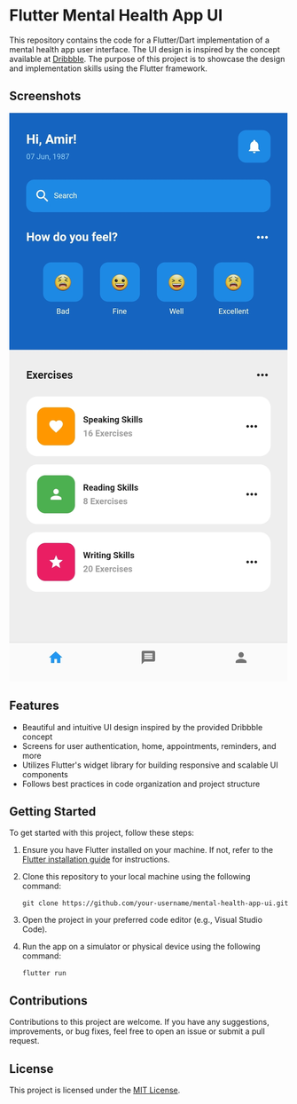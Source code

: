 # Flutter Mental Health App UI

This repository contains the code for a Flutter/Dart implementation of a mental health app user interface. The UI design is inspired by the concept available at [Dribbble](https://dribbble.com/shots/15002657-Mental-Health-App/attachments/6724284?mode=media). The purpose of this project is to showcase the design and implementation skills using the Flutter framework.

## Screenshots

![Screenshot 1](screenshots/screenshot1.jpg)

## Features

- Beautiful and intuitive UI design inspired by the provided Dribbble concept
- Screens for user authentication, home, appointments, reminders, and more
- Utilizes Flutter's widget library for building responsive and scalable UI components
- Follows best practices in code organization and project structure

## Getting Started

To get started with this project, follow these steps:

1. Ensure you have Flutter installed on your machine. If not, refer to the [Flutter installation guide](https://flutter.dev/docs/get-started/install) for instructions.

2. Clone this repository to your local machine using the following command:

   ```
   git clone https://github.com/your-username/mental-health-app-ui.git
   ```

3. Open the project in your preferred code editor (e.g., Visual Studio Code).

4. Run the app on a simulator or physical device using the following command:

   ```
   flutter run
   ```

## Contributions

Contributions to this project are welcome. If you have any suggestions, improvements, or bug fixes, feel free to open an issue or submit a pull request.

## License

This project is licensed under the [MIT License](LICENSE).